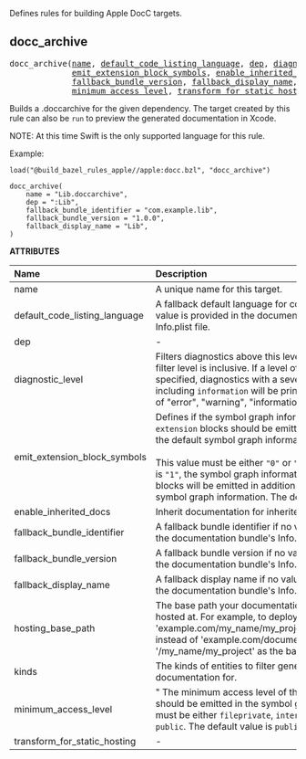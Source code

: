 <!-- Generated with Stardoc: http://skydoc.bazel.build -->

Defines rules for building Apple DocC targets.

<a id="docc_archive"></a>

## docc_archive

<pre>
docc_archive(<a href="#docc_archive-name">name</a>, <a href="#docc_archive-default_code_listing_language">default_code_listing_language</a>, <a href="#docc_archive-dep">dep</a>, <a href="#docc_archive-diagnostic_level">diagnostic_level</a>,
             <a href="#docc_archive-emit_extension_block_symbols">emit_extension_block_symbols</a>, <a href="#docc_archive-enable_inherited_docs">enable_inherited_docs</a>, <a href="#docc_archive-fallback_bundle_identifier">fallback_bundle_identifier</a>,
             <a href="#docc_archive-fallback_bundle_version">fallback_bundle_version</a>, <a href="#docc_archive-fallback_display_name">fallback_display_name</a>, <a href="#docc_archive-hosting_base_path">hosting_base_path</a>, <a href="#docc_archive-kinds">kinds</a>,
             <a href="#docc_archive-minimum_access_level">minimum_access_level</a>, <a href="#docc_archive-transform_for_static_hosting">transform_for_static_hosting</a>)
</pre>

Builds a .doccarchive for the given dependency.
The target created by this rule can also be `run` to preview the generated documentation in Xcode.

NOTE: At this time Swift is the only supported language for this rule.

Example:

```starlark
load("@build_bazel_rules_apple//apple:docc.bzl", "docc_archive")

docc_archive(
    name = "Lib.doccarchive",
    dep = ":Lib",
    fallback_bundle_identifier = "com.example.lib",
    fallback_bundle_version = "1.0.0",
    fallback_display_name = "Lib",
)
```

**ATTRIBUTES**


| Name  | Description | Type | Mandatory | Default |
| :------------- | :------------- | :------------- | :------------- | :------------- |
| <a id="docc_archive-name"></a>name |  A unique name for this target.   | <a href="https://bazel.build/concepts/labels#target-names">Name</a> | required |  |
| <a id="docc_archive-default_code_listing_language"></a>default_code_listing_language |  A fallback default language for code listings if no value is provided in the documentation bundle's Info.plist file.   | String | optional |  `""`  |
| <a id="docc_archive-dep"></a>dep |  -   | <a href="https://bazel.build/concepts/labels">Label</a> | optional |  `None`  |
| <a id="docc_archive-diagnostic_level"></a>diagnostic_level |  Filters diagnostics above this level from output This filter level is inclusive. If a level of `information` is specified, diagnostics with a severity up to and including `information` will be printed. Must be one of "error", "warning", "information", or "hint"   | String | optional |  `""`  |
| <a id="docc_archive-emit_extension_block_symbols"></a>emit_extension_block_symbols |  Defines if the symbol graph information for `extension` blocks should be emitted in addition to the default symbol graph information.<br><br>This value must be either `"0"` or `"1"`.When the value is `"1"`, the symbol graph information for `extension` blocks will be emitted in addition to the default symbol graph information. The default value is `"0"`.   | String | optional |  `"0"`  |
| <a id="docc_archive-enable_inherited_docs"></a>enable_inherited_docs |  Inherit documentation for inherited symbols.   | Boolean | optional |  `False`  |
| <a id="docc_archive-fallback_bundle_identifier"></a>fallback_bundle_identifier |  A fallback bundle identifier if no value is provided in the documentation bundle's Info.plist file.   | String | required |  |
| <a id="docc_archive-fallback_bundle_version"></a>fallback_bundle_version |  A fallback bundle version if no value is provided in the documentation bundle's Info.plist file.   | String | required |  |
| <a id="docc_archive-fallback_display_name"></a>fallback_display_name |  A fallback display name if no value is provided in the documentation bundle's Info.plist file.   | String | required |  |
| <a id="docc_archive-hosting_base_path"></a>hosting_base_path |  The base path your documentation website will be hosted at. For example, to deploy your site to 'example.com/my_name/my_project/documentation' instead of 'example.com/documentation', pass '/my_name/my_project' as the base path.   | String | optional |  `""`  |
| <a id="docc_archive-kinds"></a>kinds |  The kinds of entities to filter generated documentation for.   | List of strings | optional |  `[]`  |
| <a id="docc_archive-minimum_access_level"></a>minimum_access_level |  " The minimum access level of the declarations that should be emitted in the symbol graphs. This value must be either `fileprivate`, `internal`, `private`, or `public`. The default value is `public`.   | String | optional |  `"public"`  |
| <a id="docc_archive-transform_for_static_hosting"></a>transform_for_static_hosting |  -   | Boolean | optional |  `True`  |


